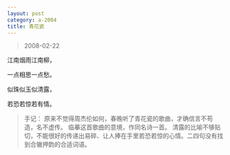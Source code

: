 ```yaml
---
layout: post
category: a-2004
title: 青花瓷
---
```


> 2008-02-22

江南烟雨江南柳，

一点相思一点愁。

似珠似玉似清露，

若恐若惊若有情。

> 手记：
> 原来不觉得周杰伦如何，春晚听了青花瓷的歌曲，才确信言不苟造，名不虚传。 临摹这首歌曲的意境，作同名诗一首。
> 清露的比喻不够贴切，不能很好的传递出易碎、让人捧在手里若恐若惊的心情。二四句没有找到合辙押韵的合适词语。